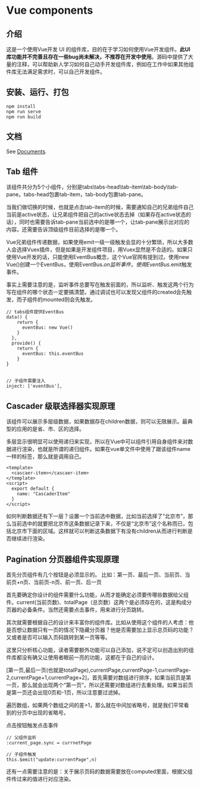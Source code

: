 # Vue components

## 介绍

这是一个使用Vue开发 UI 的组件库，目的在于学习如何使用Vue开发组件。**此UI库功能并不完善且存在一些bug尚未解决，不推荐在开发中使用**。源码中提供了大量的注释，可以帮助新人学习如何自己动手开发组件库，例如在工作中如果其他组件库无法满足需求时，可以自己开发组件。

## 安装、运行、打包
```
npm install
npm run serve
npm run build
```

## 文档
See [Documents](https://qietubaby.github.io/components/#/).

## Tab 组件

该组件共分为5个小组件，分别是tabs\tabs-head\tab-item\tab-body\tab-pane。tabs-head包裹tab-item，tab-body包裹tab-pane。

当我们做切换的时候，也就是点击tab-item的时候，需要通知自己的兄弟组件自己当前是active状态，让兄弟组件把自己的active状态去掉（如果存在active状态的话），同时也需要告诉tab-pane当前选中的是哪一个，让tab-pane展示出对应的内容。还需要告诉顶级组件目前选择的是哪一个。

Vue兄弟组件传递数据，如果使用emit一级一级触发会显的十分繁琐，所以大多数人会选择Vuex插件，但是如果是开发组件项目，用Vuex显然是不合适的。如果只使用Vue开发的话，只能使用EventBus概念，这个Vue官网有提到过。使用new Vue()创建一个EventBus，使用EventBus.$on监听事件，使用EventBus.$emit触发事件。

事实上需要注意的是，监听事件总要写在触发前面的，所以监听、触发这两个行为写在组件的哪个状态一定要搞清楚。通过调试也可以发现父组件的created会先触发，而子组件的mounted则会先触发。

```
// tabs组件提供EventBus
data() {
    return {
      eventBus: new Vue()
    }
  },
  provide() {
    return {
      eventBus: this.eventBus
    }
}


// 子组件需要注入
inject: ['eventBus'],
```


## Cascader 级联选择器实现原理

该组件可以展示多层级数据，如果数据存在children数据，则可以无限展示。最典型的应用的是省、市、区的选择。

多层显示很明显可以使用递归来实现，所以在Vue中可以组件引用自身组件来对数据进行渲染，也就是所谓的递归组件。如果在vue单文件中使用了跟该组件name一样的标签，那么就是调用自己。

```
<template>
  <cascaer-item></cascaer-item>
</template>
<script>
  export default {
    name: "CascaderItem"
  }
</script>
````


如何判断数据还有下一层？设置一个当前选中数据，比如当前选择了“北京市”，那么当前选中的就要把北京市这条数据记录下来，不仅是“北京市”这个名称而已，包括北京市下面的区域。这样就可以判断这条数据下有没有children从而进行判断是否继续进行渲染。


## Pagination 分页器组件实现原理

首先分页组件有几个按钮是必须显示的。
比如：第一页、最后一页、当前页、当前页+n页、当前页-n页、前一页、后一页

首先要确定你设计的组件需要什么功能，从而才能确定必须要传哪些数据给父组件。current(当前页数)、totalPage（总页数）这两个是必须存在的，这是构成分页器的必备条件。当然还需要点击事件，用来进行分页跳转。

其次就需要根据自己的设计来丰富你的组件库。比如从使用这个组件的人考虑：他是否想让数据只有一页的情况下隐藏分页器？他是否需要加上显示总页码的功能？又或者是否可以输入页码跳转到某一页等等。

这里只分析核心功能，读者需要额外功能可以自己添加，说不定可以创造出别的组件库都没有确又让使用者眼前一亮的功能，这都在于自己的设计。


[第一页,最后一页(也就是totalPage),currentPage,currentPage-1,currentPage-2,currentPage+1,currentPage+2]，首先需要对数组进行排序，如果当前页是第一页，那么就会出现两个“第一页”，所以还需要对数组进行去重处理。如果当前页是第一页还会出现0页和-1页，所以注意要过滤掉。

遍历数组，如果两个数组之间的差>1，那么就在中间加省略号，就是我们平常看到的分页中出现的省略号。

点击按钮触发点击事件
```
// 父组件监听
:current_page.sync = currnetPage

// 子组件触发
this.$emit("update:currentPage",n)
```

还有一点需要注意的是：关于展示页码的数据需要放在computed里面，根据父组件传过来的值进行对应渲染。



